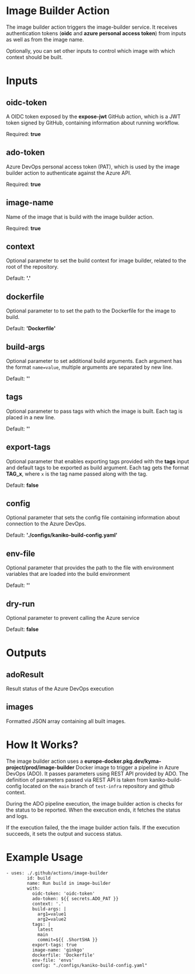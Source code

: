 # Image Builder Action

The image builder action triggers the image-builder service. It receives authentication tokens (**oidc** and **azure personal access token**) from inputs as well as from the image name.

Optionally, you can set other inputs to control which image with which context should be built.

# Inputs

## **oidc-token**

A OIDC token exposed by the **expose-jwt** GitHub action, which is a JWT token signed by GitHub, containing information about running workflow.

Required: **true**

## **ado-token**

Azure DevOps personal access token (PAT), which is used by the image builder action to authenticate against the Azure API.

Required: **true**

## **image-name**

Name of the image that is build with the image builder action.

Required: **true**

## **context**

Optional parameter to set the build context for image builder, related to the root of the repository.

Default: **'.'**

## **dockerfile**

Optional parameter to to set the path to the Dockerfile for the image to build.

Default: **'Dockerfile'**

## **build-args**

Optional parameter to set additional build arguments.
Each argument has the format `name=value`, multiple arguments are separated by new line.

Default: **''**

## **tags**

Optional parameter to pass tags with which the image is built. Each tag is placed in a new line.

Default: **''**

## **export-tags**

Optional parameter that enables exporting tags provided with the **tags** input and default tags to be exported as build argument.
Each tag gets the format **TAG_x**, where `x` is the tag name passed along with the tag.

Default: **false**

## **config**

Optional parameter that sets the config file containing information about connection to the Azure DevOps.

Default: **'./configs/kaniko-build-config.yaml'**

## **env-file**

Optional parameter that provides the path to the file with environment variables that are loaded into the build environment

Default: **''**

## **dry-run**

Optional parameter to prevent calling the Azure service

Default: **false**

# Outputs

## **adoResult**

Result status of the Azure DevOps execution

## **images**

Formatted JSON array containing all built images.

# How It Works?

The image builder action uses a **europe-docker.pkg.dev/kyma-project/prod/image-builder** Docker image to trigger a pipeline in Azure DevOps (ADO). It passes parameters using REST API provided by ADO. The definition of parameters passed via REST API is taken from kaniko-build-config located on the `main` branch of `test-infra` repository and github context.

During the ADO pipeline execution, the image builder action is checks for the status to be reported. When the execution ends, it fetches the status and logs.

If the execution failed, the the image builder action fails. If the execution succeeds, it sets the output and success status.

# Example Usage

```
- uses: ./.github/actions/image-builder
        id: build
        name: Run build in image-builder
        with:
          oidc-token: 'oidc-token'
          ado-token: ${{ secrets.ADO_PAT }}
          context: '.'
          build-args: |
            arg1=value1
            arg2=value2
          tags: |
            latest
            main
            commit=${{ .ShortSHA }}
          export-tags: true
          image-name: 'ginkgo'
          dockerfile: 'Dockerfile'
          env-file: 'envs'
          config: "./configs/kaniko-build-config.yaml"
```